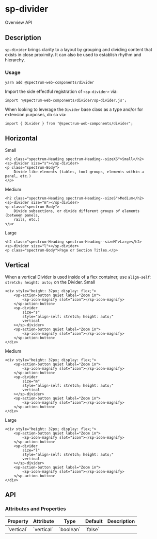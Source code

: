 # sp-divider
Overview API
## Description
`sp-divider` brings clarity to a layout by grouping and dividing content that exists in close proximity. It can also be used to establish rhythm and hierarchy.
### Usage
    
    yarn add @spectrum-web-components/divider
    
Import the side effectful registration of `<sp-divider>` via:
    
    import '@spectrum-web-components/divider/sp-divider.js';
    
When looking to leverage the `Divider` base class as a type and/or for extension purposes, do so via:
    
    import { Divider } from '@spectrum-web-components/divider';
    
## Horizontal
Small
    
    <h2 class="spectrum-Heading spectrum-Heading--sizeXS">Small</h2>
    <sp-divider size="s"></sp-divider>
    <p class="spectrum-Body">
        Divide like-elements (tables, tool groups, elements within a panel, etc.)
    </p>
Medium
    
    <h2 class="spectrum-Heading spectrum-Heading--sizeS">Medium</h2>
    <sp-divider size="m"></sp-divider>
    <p class="spectrum-Body">
        Divide subsections, or divide different groups of elements (between panels,
        rails, etc.)
    </p>
Large
    
    <h2 class="spectrum-Heading spectrum-Heading--sizeM">Large</h2>
    <sp-divider size="l"></sp-divider>
    <p class="spectrum-Body">Page or Section Titles.</p>
## Vertical
When a vertical Divider is used inside of a flex container, use `align-self: stretch; height: auto;` on the Divider.
Small
    
    <div style="height: 32px; display: flex;">
        <sp-action-button quiet label="Zoom in">
            <sp-icon-magnify slot="icon"></sp-icon-magnify>
        </sp-action-button>
        <sp-divider
            size="s"
            style="align-self: stretch; height: auto;"
            vertical
        ></sp-divider>
        <sp-action-button quiet label="Zoom in">
            <sp-icon-magnify slot="icon"></sp-icon-magnify>
        </sp-action-button>
    </div>
Medium
    
    <div style="height: 32px; display: flex;">
        <sp-action-button quiet label="Zoom in">
            <sp-icon-magnify slot="icon"></sp-icon-magnify>
        </sp-action-button>
        <sp-divider
            size="m"
            style="align-self: stretch; height: auto;"
            vertical
        ></sp-divider>
        <sp-action-button quiet label="Zoom in">
            <sp-icon-magnify slot="icon"></sp-icon-magnify>
        </sp-action-button>
    </div>
Large
    
    <div style="height: 32px; display: flex;">
        <sp-action-button quiet label="Zoom in">
            <sp-icon-magnify slot="icon"></sp-icon-magnify>
        </sp-action-button>
        <sp-divider
            size="l"
            style="align-self: stretch; height: auto;"
            vertical
        ></sp-divider>
        <sp-action-button quiet label="Zoom in">
            <sp-icon-magnify slot="icon"></sp-icon-magnify>
        </sp-action-button>
    </div>
## API
### Attributes and Properties
<table>
  <thead>
    <tr>
      <th>Property</th>
      <th>Attribute</th>
      <th>Type</th>
      <th>Default</th>
      <th>Description</th>
    </tr>
  </thead>
  <tbody>
    <tr>
      <td>`vertical`</td>
      <td>`vertical`</td>
      <td>`boolean`</td>
      <td>`false`</td>
      <td></td>
    </tr>
  </tbody>
</table>
